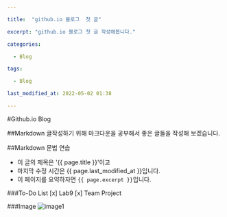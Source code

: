 ```yaml
---

title:  "github.io 블로그  첫 글"

excerpt: "github.io 블로그 첫 글 작성해봅니다."

categories:

  - Blog

tags:

  - Blog

last_modified_at: 2022-05-02 01:38

---
```


#Github.io Blog

##Markdown
글작성하기 위해 마크다운을 공부해서 
좋은 글들을 작성해 보겠습니다.

##Markdown 문법 연습
- 이 글의 제목은 '{{ page.title }}'이고
- 마지막 수정 시간은 {{ page.last_modified_at }}입니다.
- 이 페이지를 요약하자면 `{{ page.excerpt }}`입니다.

###To-Do List
[x] Lab9
[x] Team Project

###Image
![image1](https://cdn.pixabay.com/photo/2022/01/22/16/54/book-6957870_1280.jpg)
